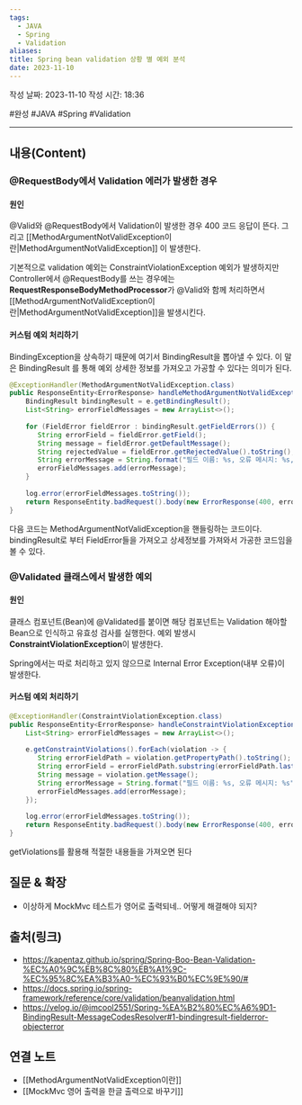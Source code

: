 ```yaml
---
tags:
  - JAVA
  - Spring
  - Validation
aliases: 
title: Spring bean validation 상황 별 예외 분석
date: 2023-11-10
---
```

작성 날짜: 2023-11-10
작성 시간: 18:36

 #완성 #JAVA #Spring #Validation 

----
## 내용(Content)

### @RequestBody에서 Validation 에러가 발생한 경우

#### 원인

@Valid와 @RequestBody에서 Validation이 발생한 경우 400 코드 응답이 뜬다. 그리고 [[MethodArgumentNotValidException이란|MethodArgumentNotValidException]] 이 발생한다. 

기본적으로 validation 예외는 ConstraintViolationException 예외가 발생하지만 Controller에서 @RequestBody를 쓰는 경우에는 **RequestResponseBodyMethodProcessor**가 @Valid와 함께 처리하면서 [[MethodArgumentNotValidException이란|MethodArgumentNotValidException]]을 발생시킨다.


#### 커스텀 예외 처리하기

BindingException을 상속하기 때문에 여기서 BindingResult을 뽑아낼 수 있다. 이 말은 BindingResult 를 통해 예외 상세한 정보를 가져오고 가공할 수 있다는 의미가 된다.

```java
@ExceptionHandler(MethodArgumentNotValidException.class)  
public ResponseEntity<ErrorResponse> handleMethodArgumentNotValidException(MethodArgumentNotValidException e) {  
    BindingResult bindingResult = e.getBindingResult();  
    List<String> errorFieldMessages = new ArrayList<>();  
  
    for (FieldError fieldError : bindingResult.getFieldErrors()) {  
       String errorField = fieldError.getField();  
       String message = fieldError.getDefaultMessage();  
       String rejectedValue = fieldError.getRejectedValue().toString();  
       String errorMessage = String.format("필드 이름: %s, 오류 메시지: %s, 입력된 값: %s", errorField, message, rejectedValue);  
       errorFieldMessages.add(errorMessage);  
    }  
  
    log.error(errorFieldMessages.toString());  
    return ResponseEntity.badRequest().body(new ErrorResponse(400, errorFieldMessages.toString()));  
}
```

다음 코드는 MethodArgumentNotValidException을 핸들링하는 코드이다. bindingResult로 부터 FieldError들을 가져오고 상세정보를 가져와서 가공한 코드임을 볼 수 있다.




### @Validated 클래스에서 발생한 예외

#### 원인

클래스 컴포넌트(Bean)에 @Validated를 붙이면 해당 컴포넌트는 Validation 해야할 Bean으로 인식하고 유효성 검사를 실행한다. 예외 발생시 **ConstraintViolationException**이 발생한다.

Spring에서는 따로 처리하고 있지 않으므로 Internal Error Exception(내부 오류)이 발생한다.

#### 커스텀 예외 처리하기

```java
@ExceptionHandler(ConstraintViolationException.class)  
public ResponseEntity<ErrorResponse> handleConstraintViolationException(ConstraintViolationException e) {  
    List<String> errorFieldMessages = new ArrayList<>();  
  
    e.getConstraintViolations().forEach(violation -> {  
       String errorFieldPath = violation.getPropertyPath().toString();  
       String errorField = errorFieldPath.substring(errorFieldPath.lastIndexOf(".") + 1);  
       String message = violation.getMessage();  
       String errorMessage = String.format("필드 이름: %s, 오류 메시지: %s", errorField, message);  
       errorFieldMessages.add(errorMessage);  
    });  
  
    log.error(errorFieldMessages.toString());  
    return ResponseEntity.badRequest().body(new ErrorResponse(400, errorFieldMessages.toString()));  
}
```

getViolations를 활용해 적절한 내용들을 가져오면 된다


## 질문 & 확장

- 이상하게 MockMvc 테스트가 영어로 출력되네.. 어떻게 해결해야 되지?
## 출처(링크)
- https://kapentaz.github.io/spring/Spring-Boo-Bean-Validation-%EC%A0%9C%EB%8C%80%EB%A1%9C-%EC%95%8C%EA%B3%A0-%EC%93%B0%EC%9E%90/#
- https://docs.spring.io/spring-framework/reference/core/validation/beanvalidation.html
- https://velog.io/@imcool2551/Spring-%EA%B2%80%EC%A6%9D1-BindingResult-MessageCodesResolver#1-bindingresult-fielderror-objecterror
## 연결 노트
- [[MethodArgumentNotValidException이란]]
- [[MockMvc 영어 출력을 한글 출력으로 바꾸기]]









